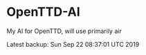 # OpenTTD-AI
My AI for OpenTTD, will use primarily air

Latest backup: Sun Sep 22 08:37:01 UTC 2019
